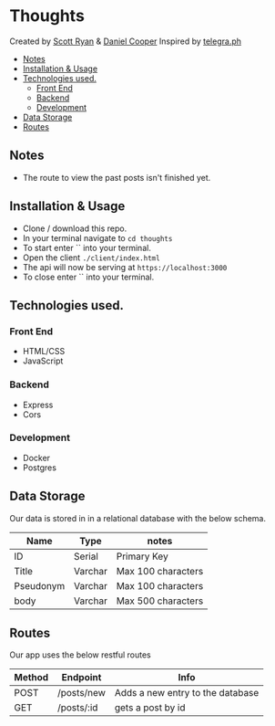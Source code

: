 # Thoughts

Created by [Scott Ryan](https://github.com/scott-a-code) & [Daniel Cooper](https://github.com/danjcooper)
Inspired by [telegra.ph](https://telegra.ph/)


  - [Notes](#notes)
  - [Installation & Usage](#installation--usage)
  - [Technologies used.](#technologies-used)
    - [Front End](#front-end)
    - [Backend](#backend)
    - [Development](#development)
  - [Data Storage](#data-storage)
  - [Routes](#routes)

## Notes
- The route to view the past posts isn't finished yet.

## Installation & Usage

- Clone / download this repo.
- In your terminal navigate to `cd thoughts`
- To start enter `` into your terminal.
- Open the client `./client/index.html`
- The api will now be serving at `https://localhost:3000`
- To close enter `` into your terminal.

## Technologies used.

### Front End

- HTML/CSS
- JavaScript

### Backend

- Express
- Cors

### Development

- Docker
- Postgres

## Data Storage

Our data is stored in in a relational database with the below schema.

| Name      | Type    | notes              |
| --------- | ------- | ------------------ |
| ID        | Serial  | Primary Key        |
| Title     | Varchar | Max 100 characters |
| Pseudonym | Varchar | Max 100 characters |
| body      | Varchar | Max 500 characters |

## Routes

Our app uses the below restful routes

| Method | Endpoint   | Info                             |
| ------ | ---------- | -------------------------------- |
| POST   | /posts/new | Adds a new entry to the database |
| GET    | /posts/:id | gets a post by id                |